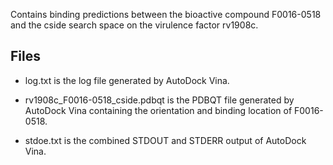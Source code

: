 Contains binding predictions between the bioactive compound F0016-0518 and the cside search space on the virulence factor rv1908c.

## Files

- log.txt is the log file generated by AutoDock Vina.

- rv1908c_F0016-0518_cside.pdbqt is the PDBQT file generated by AutoDock Vina containing the orientation and binding location of F0016-0518.

- stdoe.txt is the combined STDOUT and STDERR output of AutoDock Vina.

